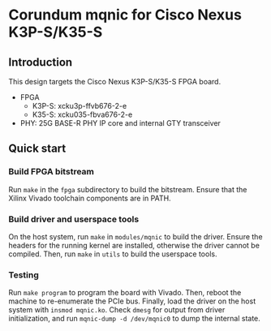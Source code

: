# Corundum mqnic for Cisco Nexus K3P-S/K35-S

## Introduction

This design targets the Cisco Nexus K3P-S/K35-S FPGA board.

* FPGA
  * K3P-S: xcku3p-ffvb676-2-e
  * K35-S: xcku035-fbva676-2-e
* PHY: 25G BASE-R PHY IP core and internal GTY transceiver

## Quick start

### Build FPGA bitstream

Run `make` in the `fpga` subdirectory to build the bitstream.  Ensure that the Xilinx Vivado toolchain components are in PATH.

### Build driver and userspace tools

On the host system, run `make` in `modules/mqnic` to build the driver.  Ensure the headers for the running kernel are installed, otherwise the driver cannot be compiled.  Then, run `make` in `utils` to build the userspace tools.

### Testing

Run `make program` to program the board with Vivado.  Then, reboot the machine to re-enumerate the PCIe bus.  Finally, load the driver on the host system with `insmod mqnic.ko`.  Check `dmesg` for output from driver initialization, and run `mqnic-dump -d /dev/mqnic0` to dump the internal state.
